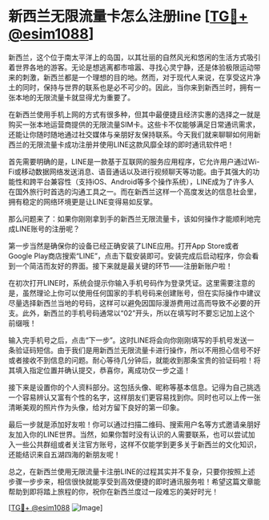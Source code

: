 # 新西兰无限流量卡怎么注册line [[TG💪+ @esim1088](https://t.me/s/esim1088)]

新西兰，这个位于南太平洋上的岛国，以其壮丽的自然风光和悠闲的生活方式吸引着世界各地的游客。无论是想逃离都市喧嚣、寻找心灵宁静，还是体验极限运动带来的刺激，新西兰都是一个理想的目的地。然而，对于现代人来说，在享受这片净土的同时，保持与世界的联系也是必不可少的。因此，当你来到新西兰时，拥有一张本地的无限流量卡就显得尤为重要了。

在新西兰使用手机上网的方式有很多种，但其中最便捷且经济实惠的选择之一就是购买一张本地运营商提供的无限流量SIM卡。这些卡不仅能够满足日常通讯需求，还能让你随时随地通过社交媒体与亲朋好友保持联系。今天我们就来聊聊如何用新西兰的无限流量卡成功注册并使用LINE这款风靡全球的即时通讯软件吧！

首先需要明确的是，LINE是一款基于互联网的服务应用程序，它允许用户通过Wi-Fi或移动数据网络发送消息、语音通话以及进行视频聊天等功能。由于其强大的功能性和跨平台兼容性（支持iOS、Android等多个操作系统），LINE成为了许多人在国外旅行时首选的沟通工具之一。而在新西兰这样一个高度发达的信息社会里，拥有稳定的网络环境更是让LINE变得易如反掌。

那么问题来了：如果你刚刚拿到手的新西兰无限流量卡，该如何操作才能顺利地完成LINE账号的注册呢？

第一步当然是确保你的设备已经正确安装了LINE应用。打开App Store或者Google Play商店搜索“LINE”，点击下载安装即可。安装完成后启动程序，你会看到一个简洁而友好的界面。接下来就是最关键的环节——注册新账户啦！

在初次打开LINE时，系统会提示你输入手机号码作为登录凭证。这里需要注意的是，虽然理论上你可以使用任何国家的手机号码来创建账号，但在实际操作中建议尽量选择新西兰当地的号码，这样可以避免因国际漫游费用过高而导致不必要的开支。此外，新西兰的手机号码通常以“02”开头，所以在填写时不要忘记加上这个前缀哦！

输入完手机号之后，点击“下一步”。这时LINE将会向你刚刚填写的手机号发送一条验证码短信。由于我们是用新西兰无限流量卡进行操作，所以不用担心信号不好或者接收不到信息的问题。耐心等待几分钟后，就能收到那条宝贵的验证码啦！将其填入指定位置并确认提交，恭喜你，离成功仅一步之遥！

接下来是设置你的个人资料部分。这包括头像、昵称等基本信息。记得为自己挑选一个容易辨认又富有个性的名字，这样朋友们更容易找到你。同时也可以上传一张清晰美观的照片作为头像，给对方留下良好的第一印象。

最后一步就是添加好友啦！你可以通过扫描二维码、搜索用户名等方式邀请亲朋好友加入你的LINE世界。当然，如果你暂时没有认识的人需要联系，也可以尝试加入一些公共群组或者关注官方账号，这样不仅能学到更多关于新西兰的文化知识，还能结识来自五湖四海的新朋友呢！

总之，在新西兰使用无限流量卡注册LINE的过程其实并不复杂，只要你按照上述步骤一步步来，相信很快就能享受到高效便捷的即时通讯服务啦！希望这篇文章能帮助到即将踏上旅程的你，祝你在新西兰度过一段难忘的美好时光！

[[TG💪+ @esim1088](https://t.me/s/esim1088) ![Image](https://i.postimg.cc/4NQfJmqS/Snipaste-2025-05-13-00-14-12.png)]
